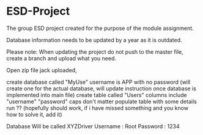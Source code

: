 # ESD-Project
The group ESD project created for the purpose of the module assignment.

Database information needs to be updated by a year as it is outdated.


Please note:
When updating the project do not push to the master file, create a branch and upload what you need. 


Open zip file jack uploaded,

create database called "MyUse"
username is APP with no password (will create one for the actual database, will update instruction once database is implemented into main file) 
create table called "Users"
columns include "username" "password" caps don't matter
populate table with some details 
run ?? (hopefully should work, if i have missed something and you know how to solve it, add it)



Database Will be called XYZDriver
Username : Root
Password : 1234
